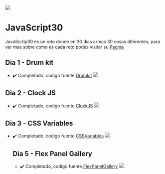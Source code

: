 ﻿![](https://javascript30.com/images/JS3-social-share.png)

# JavaScript30

JavaScrtip30 es un reto donde en 30 dias armas 30 cosas diferentes, para ver mas sobre como es cada reto podes visitar su [Pagina]

## Dia 1 - Drum kit
- ✔️ Completado, codigo fuente [Drumkit]
﻿![](https://i.imgur.com/YLwOmQG.png)

## Dia 2 - Clock JS

- ✔️ Completado, codigo fuente [ClockJS]
﻿![](https://i.imgur.com/Wr9tQMi.png)
 
 ## Dia 3 - CSS Variables
 
- ✔️ Completado, codigo fuente [CSSVariables]
﻿![](https://i.imgur.com/5DqDBip.png)
 
  ## Dia 5 - Flex Panel Gallery
  - ✔️ Completado, codigo fuente [FlexPanelGallery]
  ﻿![](https://i.imgur.com/M1cbwJf.png)
 
 [Pagina]: https://javascript30.com/
 [Drumkit]: https://github.com/jd-apprentice/Javascript30Solutions/blob/main/1%20Drum%20Kit/js/app.js
 [ClockJS]: https://github.com/jd-apprentice/Javascript30Solutions/blob/main/2%20JS%20Clock/js/app.js
 [CSSVariables]: https://github.com/jd-apprentice/Javascript30Solutions/blob/main/3%20CSS%20Variables/js/app.js
 [FlexPanelGallery]: https://github.com/jd-apprentice/Javascript30Solutions/blob/main/5%20Flex%20Panel%20Gallery/js/app.js
